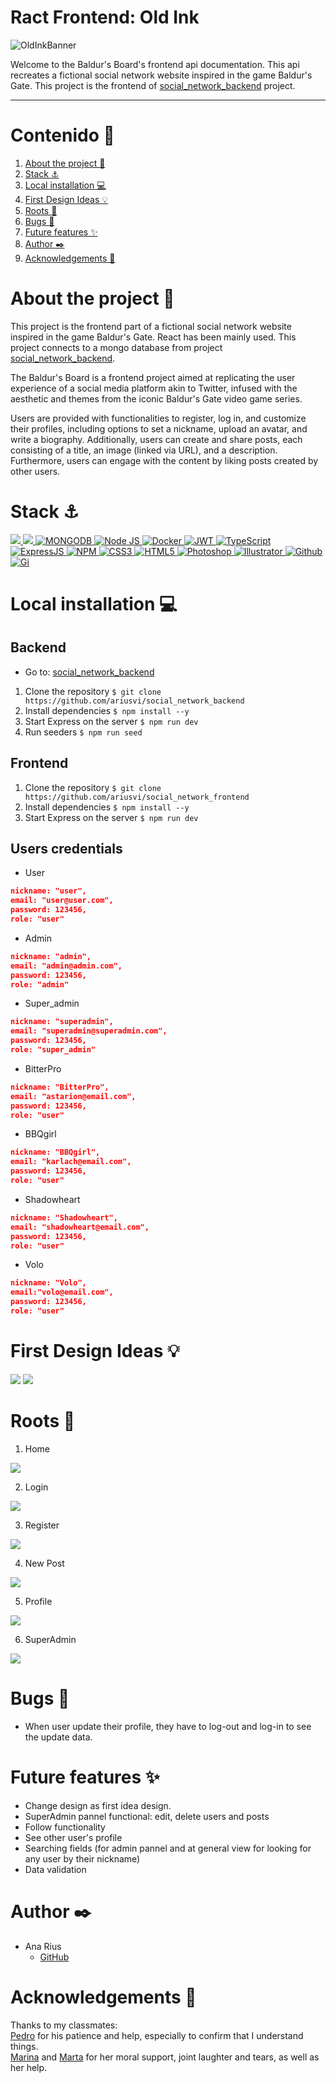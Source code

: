 # Ract Frontend: Old Ink
<img src="./src/img/banner.png" alt="OldInkBanner">  

Welcome to the Baldur's Board's frontend api documentation. This api recreates a fictional social network website inspired in the game Baldur's Gate. This project is the frontend of [social_network_backend](https://github.com/ariusvi/social_network_backend) project.

---
    

# Contenido 📂
  <ol>
    <li><a href="# About the project 📜">About the project 📜</a></li>
    <li><a href="# Stack ⚓">Stack ⚓</a></li>
    <li><a href="# Local installation 💻">Local installation 💻</a></li>
    <li><a href="# First Design Ideas 💡">First Design Ideas 💡</a></li>
    <li><a href="# Roots 🔗">Roots 🔗</a></li>
    <li><a href="# Bugs 🐜">Bugs 🐜</a></li>
    <li><a href="# Future features ✨">Future features ✨</a></li>
    <li><a href="# Author ✒️">Author ✒️</a></li>
    <li><a href="# Acknowledgements 🙏">Acknowledgements 🙏</a></li>
    </ol>

# About the project 📜
This project is the frontend part of a fictional social network website inspired in the game Baldur's Gate. React has been mainly used. This project connects to a mongo database from project [social_network_backend](https://github.com/ariusvi/social_network_backends).

The Baldur's Board is a frontend project aimed at replicating the user experience of a social media platform akin to Twitter, infused with the aesthetic and themes from the iconic Baldur's Gate video game series. 

Users are provided with functionalities to register, log in, and customize their profiles, including options to set a nickname, upload an avatar, and write a biography. Additionally, users can create and share posts, each consisting of a title, an image (linked via URL), and a description. Furthermore, users can engage with the content by liking posts created by other users. 


# Stack ⚓
<div alaign="center">
<a href="https://www.reactjs.com/">
    <img src= "https://img.shields.io/badge/React-20232A?style=for-the-badge&logo=react&logoColor=61DAFB"/>
</a>
<a href="https://developer.mozilla.org/es/docs/Web/JavaScript">
    <img src= "https://img.shields.io/badge/javascipt-EFD81D?style=for-the-badge&logo=javascript&logoColor=black"/>
</a>
</a>
<a href="">
    <img src="https://img.shields.io/badge/MongoDB-4EA94B?style=for-the-badge&logo=mongodb&logoColor=white" alt="MONGODB" />
</a>
<a href="https://nodejs.org/es/">
    <img src= "https://img.shields.io/badge/node.js-026E00?style=for-the-badge&logo=node.js&logoColor=white" alt="Node JS"/>
</a>
<a href="">
<img src="https://img.shields.io/badge/Docker-2496ED?style=for-the-badge&logo=docker&logoColor=white" alt="Docker" />
</a>
<a href="">
    <img src="https://img.shields.io/badge/JWT-000000?style=for-the-badge&logo=JSON%20web%20tokens&logoColor=white" alt="JWT" />
</a>
<a href="">
    <img src="https://img.shields.io/badge/bcrypt-3178C6?style=for-the-badge&" alt="TypeScript" />
</a>
<a href="">
    <img src="https://img.shields.io/badge/Express%20js-000000?style=for-the-badge&logo=express&logoColor=white" alt="ExpressJS" />
</a>
<a href="">
    <img src="https://img.shields.io/badge/npm-CB3837?style=for-the-badge&logo=npm&logoColor=white" alt="NPM" />
</a>
<a href="">
    <img src="https://img.shields.io/badge/CSS3-1572B6?style=for-the-badge&logo=css3&logoColor=white" alt="CSS3" />
</a>
<a href="">
    <img src="https://img.shields.io/badge/HTML5-E34F26?style=for-the-badge&logo=html5&logoColor=white" alt="HTML5" />
</a>
<a href="">
    <img src="https://img.shields.io/badge/Adobe%20Photoshop-31A8FF?style=for-the-badge&logo=Adobe%20Photoshop&logoColor=black" alt="Photoshop" />
</a>
<a href="">
    <img src="https://img.shields.io/badge/Adobe%20Illustrator-FF9A00?style=for-the-badge&logo=adobe%20illustrator&logoColor=white" alt="Illustrator" />
</a>
<a href="">
    <img src="https://img.shields.io/badge/GitHub-100000?style=for-the-badge&logo=github&logoColor=white" alt="Github" />
</a>
<a href="">
    <img src="https://img.shields.io/badge/GIT-E44C30?style=for-the-badge&logo=git&logoColor=white" alt="Gi" />
</a>
 </div>


# Local installation 💻
 ## Backend
 - Go to: [social_network_backend](https://github.com/ariusvi/social_network_backend)
1. Clone the repository
 ` $ git clone https://github.com/ariusvi/social_network_backend `
2. Install dependencies
 ``` $ npm install --y ``` 
3. Start Express on the server
 ``` $ npm run dev ```
4. Run seeders
 ``` $ npm run seed ``` 

 ## Frontend
1. Clone the repository
 ` $ git clone https://github.com/ariusvi/social_network_frontend `
2. Install dependencies
 ``` $ npm install --y ``` 
3. Start Express on the server
 ``` $ npm run dev ```

 
## Users credentials
- User
```json
nickname: "user",
email: "user@user.com",
password: 123456,
role: "user"
```
- Admin
```json
nickname: "admin",
email: "admin@admin.com",
password: 123456,
role: "admin"
```
- Super_admin
```json
nickname: "superadmin",
email: "superadmin@superadmin.com",
password: 123456,
role: "super_admin"
```

- BitterPro
```json
nickname: "BitterPro",
email: "astarion@email.com",
password: 123456,
role: "user"
```

- BBQgirl
```json
nickname: "BBQgirl",
email: "karlach@email.com",
password: 123456,
role: "user"
```

- Shadowheart
```json
nickname: "Shadowheart",
email: "shadowheart@email.com",
password: 123456,
role: "user"
```

- Volo
```json
nickname: "Volo",
email:"volo@email.com",
password: 123456,
role: "user"
```

# First Design Ideas 💡
<img src="./src/img/home_baldurs_board.jpg">


  
<img src="./src/img/profile_baldurs_board.jpg">


# Roots 🔗

1. Home  

<img src="./src/img/01_home.JPG">  


2. Login  

<img src="./src/img/04_sigin.JPG">  


3. Register  

<img src="./src/img/05_register.JPG">  


4. New Post  

<img src="./src/img/03_newpost.JPG">  


5. Profile  

<img src="./src/img/02_profile.JPG">  


6. SuperAdmin 

<img src="./src/img/06_superadmin.JPG">  


# Bugs 🐜
- When user update their profile, they have to log-out and log-in to see the update data.


# Future features ✨
- Change design as first idea design.
- SuperAdmin pannel functional: edit, delete users and posts
- Follow functionality
- See other user's profile
- Searching fields (for admin pannel and at general view for looking for any user by their nickname)
- Data validation

# Author ✒️
* Ana Rius 
    * [GitHub](https://github.com/ariusvi)

# Acknowledgements 🙏
Thanks to my classmates:<br>
[Pedro](https://github.com/Eryhnar) for his patience and help, especially to confirm that I understand things.<br>
[Marina](https://github.com/marinaescriva) and [Marta](https://github.com/MartaGBayona) for her moral support, joint laughter and tears, as well as her help.<br>
